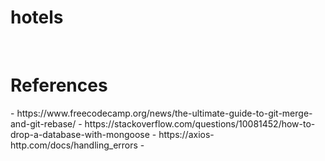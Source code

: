 # hotels

<br>
<h1> References </h1>
- https://www.freecodecamp.org/news/the-ultimate-guide-to-git-merge-and-git-rebase/
- https://stackoverflow.com/questions/10081452/how-to-drop-a-database-with-mongoose
- https://axios-http.com/docs/handling_errors
- 